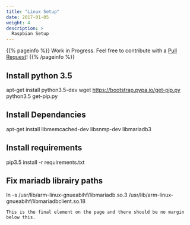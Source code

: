 ```yaml
---
title: "Linux Setup"
date: 2017-01-05
weight: 4
description: >
  Raspbian Setup
---
```


{{% pageinfo %}}
Work in Progress.  Feel free to contribute with a [Pull Request](https://github.com/m4system/m4system.ca/pulls)!
{{% /pageinfo %}}

## Install python 3.5
apt-get install python3.5-dev
wget https://bootstrap.pypa.io/get-pip.py
python3.5 get-pip.py

## Install Dependancies
apt-get install libmemcached-dev libsnmp-dev libmariadb3

## Install requirements
pip3.5 install -r requirements.txt

## Fix mariadb librairy paths
ln -s /usr/lib/arm-linux-gnueabihf/libmariadb.so.3 /usr/lib/arm-linux-gnueabihf/libmariadbclient.so.18


```
This is the final element on the page and there should be no margin below this.
```
